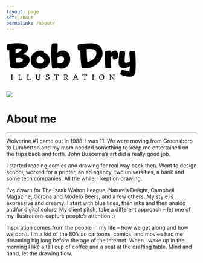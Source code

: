 ```yaml
---
layout: page
set: about
permalink: /about/
---
```


  <div class="row g-0 row-cols-1 row-cols-lg-3">
    <!-- logo -->
    <div class="col-lg-4 bd-home-thumbs">
        <a href="{{ "" | prepend: site.baseurl }}" class="bd-logo-home">
        <svg height="130" width="344" viewBox="0 0 234 68" id="bd-logo"><title>Bob Dry Illustration logo</title><g><path d="M4.2,2.6C9.1,1.5,14.7,1,21.6,1c8.8,0,17.9,2.4,17.9,8.5c0,5-4.1,8.8-9.6,11.7C36.7,21.7,42,24.9,42,31.3c0,8.5-8.9,15.3-21,15.3c-3.1,0-7.1-0.3-10.3-0.9c-2.3-0.5-3.6-1.5-4.1-5.5c-0.9-8.6-1.2-15.1-1.2-22.4l0-4c-0.7,0.2-1.3,0.3-1.8,0.3c-1.2,0-1.9-0.6-2.2-2C1.1,10.6,1,9.1,1,7.6c0-0.6,0-1.3,0.1-1.9C1.2,3.3,2.3,3,4.2,2.6z M16.7,19.7c5.8-1.8,10-4.8,11.4-7.4c-1.4-0.6-3.5-0.9-6.1-0.9c-1.6,0-3.4,0.1-5.4,0.3C16.6,14.4,16.7,17.1,16.7,19.7z M22.3,27.7c-1.7,0-3.6,0.1-5.2,0.4l0.4,7.6c1.5,0.3,2.9,0.3,4.2,0.3c5.1,0,8.2-1.8,8.2-5.1C30,28.6,26.3,27.7,22.3,27.7z"/><path d="M68,17.1c0,0.3,0,0.6-0.2,1.5c6.5,1.6,10.4,6.7,10.4,13.6c0,9.7-8.6,15-16.6,15c-10.9,0-17.8-5.5-17.8-15.6c0-10.3,9.1-17.1,17.7-17.1c1.4,0,3.2,0.3,4.7,0.7C67.3,15.5,68,15.8,68,17.1z M61.7,23.8c-4.2,0.4-7.4,3.7-7.4,8.1c0,3.7,3.1,5.9,6.7,5.9c3.4,0,7.2-2.1,7.2-5.9c0-2.4-1.6-4-3.9-4.7C62.4,26.6,61.8,26.3,61.7,23.8z"/><path d="M84.3,1.3c1.1-0.1,2.4-0.2,3.6-0.2c0.9,0,1.8,0,2.6,0.1c1.6,0.1,2,0.8,2,2.5c0,2.1-0.4,9-0.4,14.5c2.4-2.5,6.1-3.7,9.6-3.7c7.5,0,13.4,5.1,13.4,15.8c0,9.4-7.7,16.6-15.5,16.6c-3,0-5.4-0.9-7.2-2.3c-0.2,0.9-0.9,1.3-2.4,1.5c-1.3,0.2-3.5,0.3-4.9,0.3c-2.6,0-2.8-0.8-3-2.8C81.3,35.4,81,28.1,81,20.5c0-4.9,0.1-10,0.4-15.5C81.5,2.5,82.1,1.5,84.3,1.3z M92.3,36.6c1.1,0.6,2.2,0.9,3.7,0.9c4.1,0,8.1-3.2,8.1-7.1c0-4-2.4-5.7-5.6-5.7c-2.2,0-4.6,0.8-6.5,2.6C92.1,30.3,92.2,33.5,92.3,36.6z"/><path d="M135.1,42.1c-1.3-10.4-1.7-18.6-1.7-28.2c-0.2,0.1-0.4,0.1-0.5,0.1c-0.6,0.2-1.2,0.3-1.7,0.3c-1.2,0-2.1-0.6-2.4-2.3c-0.2-1.3-0.4-2.6-0.4-4c0-0.6,0-1.2,0.1-1.8c0.2-2.2,0.9-2.7,3-3.2c6.5-1.3,12.5-1.9,19.7-1.9c12.7,0,22.2,4.9,22.2,18.1c0,15.4-15.5,27.2-32,27.2c-0.9,0-1.8-0.1-2.7-0.1C136.3,46.1,135.5,45.2,135.1,42.1z M144.7,11.9c0.2,8.5,0.6,15.4,1.2,23.1c6.4-1.1,16.4-6.4,16.4-16.1c0-5.5-5.2-7.3-12.2-7.3C148.4,11.6,146.6,11.7,144.7,11.9z"/><path d="M179.1,15.2c1.9-0.5,5.7-0.8,7.7-0.8c1.2,0,1.6,0.6,1.6,1.6c0,0.5-0.1,1.3-0.1,1.9c2.3-2.1,5.2-3.5,8.6-3.5c2.2,0,3.4,2.3,3.9,4.4c0.4,2,0.4,4.5,0.4,6.2c0,1.6-0.7,3-3.1,4.4c-1.1,0.6-3.1,1.4-4.1,1.4c-1.4,0-2.2-1.5-2.2-2.9c0-0.9-0.1-2.7-0.3-3.8c-1.2,0.6-2,1.1-3.4,2.2c0,9.1,0.9,16.3,0.9,17.6c0,1.5-0.6,2.2-3.3,2.3c-0.6,0.1-1.3,0.1-2.1,0.1c-0.7,0-1.4,0-2-0.1c-2.6-0.1-3.1-1.1-3.3-3.2c-0.7-6.4-1.1-13.1-1.1-19.6c0-1.5,0-3,0.1-4.5C177.4,17,177.4,15.6,179.1,15.2z"/><path d="M222.5,61.4c-5.9,0-10.5-1-15.3-3.2c-1.1-0.5-1.9-1.3-1.9-2.4c0-0.9,1.1-3.8,2-5.4c0.6-0.9,0.9-1.4,1.7-1.4c0.4,0,0.9,0.2,1.6,0.4c4.2,1.4,6.9,1.8,11,1.8c0.5-2.9,0.8-5.8,0.9-8.8c-3.1,2.3-6.7,3.3-10.5,3.3c-3.4,0-9.7-0.9-9.7-8.7c0-4.4,0.4-12,1.4-19.2c0.3-2.3,1.6-2.8,4.3-2.8c1.4,0,2.9,0.2,4.1,0.6c1.4,0.4,2,1.3,2,2.7c0,1.6-1,8.6-1,14.9c0,2,0.8,3.2,2.4,3.2c2.1,0,4.6-0.8,7.1-2.4c-0.1-6.3-1.1-14.5-1.1-15.5c0-1.6,0.7-2.5,3.2-3.2c1-0.3,2.6-0.5,3.7-0.5c2.2,0,3.4,0.4,3.7,2.7c0.5,4.5,0.9,12.6,0.9,20.8c0,5.7-0.2,11.4-0.7,16C231.8,58.1,228,61.4,222.5,61.4z"/></g><g><path d="M8.4,66.1L9.1,66c0.2,0,0.3-0.1,0.3-0.1c0.1-0.1,0.1-0.2,0.1-0.4l0-6.6c0-0.2,0-0.3-0.1-0.4c-0.1-0.1-0.2-0.1-0.3-0.1l-0.7-0.1v-0.7l3.5,0v0.7l-0.7,0.1c-0.2,0-0.3,0.1-0.3,0.1c-0.1,0.1-0.1,0.2-0.1,0.4l0,6.6c0,0.2,0,0.3,0.1,0.4c0.1,0.1,0.2,0.1,0.3,0.1l0.7,0.1l0,0.7l-3.5,0V66.1z"/><path d="M28.2,66.9h-6.8v-0.7l0.7-0.1c0.2,0,0.3-0.1,0.3-0.1c0.1-0.1,0.1-0.2,0.1-0.4l0-6.6c0-0.2,0-0.3-0.1-0.4c-0.1-0.1-0.2-0.1-0.3-0.1l-0.7-0.1v-0.7l3.5,0v0.7l-0.8,0.1c-0.2,0-0.3,0.1-0.3,0.1c-0.1,0.1-0.1,0.2-0.1,0.4l0,7.1l2.9,0c0.2,0,0.3,0,0.4-0.1c0.1-0.1,0.1-0.2,0.1-0.3l0.1-1h0.9L28.2,66.9z"/><path d="M44,66.9h-6.8v-0.7l0.7-0.1c0.2,0,0.3-0.1,0.3-0.1c0.1-0.1,0.1-0.2,0.1-0.4l0-6.6c0-0.2,0-0.3-0.1-0.4c-0.1-0.1-0.2-0.1-0.3-0.1l-0.7-0.1v-0.7h3.5v0.7l-0.8,0.1c-0.2,0-0.3,0.1-0.3,0.1c-0.1,0.1-0.1,0.2-0.1,0.4l0,7.1h2.9c0.2,0,0.3,0,0.4-0.1c0.1-0.1,0.1-0.2,0.1-0.3l0.1-1h0.9L44,66.9z"/><path d="M54.6,66.2c-0.6-0.5-0.9-1.3-0.9-2.4l0-4.9c0-0.2,0-0.3-0.1-0.4c-0.1-0.1-0.2-0.1-0.3-0.1l-0.7-0.1v-0.7l3.5,0v0.7l-0.7,0.1c-0.2,0-0.3,0.1-0.3,0.1c-0.1,0.1-0.1,0.2-0.1,0.4v4.7c0,0.8,0.2,1.4,0.7,1.8c0.4,0.4,1.1,0.6,2,0.6c0.5,0,1-0.1,1.3-0.2c0.3-0.1,0.6-0.4,0.7-0.8c0.2-0.4,0.2-0.9,0.2-1.5l0-4.6c0-0.2,0-0.3-0.1-0.4c-0.1-0.1-0.2-0.1-0.3-0.1l-0.7-0.1v-0.7H62v0.7l-0.7,0.1c-0.2,0-0.3,0.1-0.3,0.1c-0.1,0.1-0.1,0.2-0.1,0.4v4.8c0,1-0.3,1.8-1,2.4c-0.7,0.6-1.6,0.9-2.7,0.9C56.1,67,55.2,66.7,54.6,66.2z"/><path d="M70.9,66.4l0.2-2.1l1,0l0.2,1.5c0.6,0.2,1.2,0.3,2,0.3c0.4,0,0.7-0.1,1-0.2c0.3-0.1,0.6-0.3,0.8-0.6c0.2-0.3,0.3-0.6,0.3-0.9c0-0.3,0-0.5-0.1-0.6c-0.1-0.2-0.2-0.3-0.5-0.5c-0.2-0.2-0.6-0.3-1-0.5l-1.6-0.6c-0.7-0.2-1.2-0.5-1.5-0.9c-0.4-0.4-0.5-0.8-0.5-1.4c0-0.5,0.1-0.9,0.4-1.3c0.3-0.4,0.6-0.7,1.1-0.9c0.5-0.2,1-0.3,1.7-0.3c0.6,0,1.1,0,1.5,0.1c0.4,0.1,0.9,0.2,1.3,0.3l-0.2,2h-1l-0.2-1.2c-0.5-0.2-1-0.3-1.7-0.3c-0.5,0-1,0.1-1.3,0.3c-0.3,0.2-0.5,0.6-0.5,1c0,0.4,0.1,0.8,0.4,1c0.2,0.3,0.7,0.5,1.3,0.7l1.2,0.4c0.5,0.2,0.9,0.4,1.3,0.5c0.3,0.2,0.6,0.4,0.8,0.7c0.2,0.3,0.3,0.7,0.3,1.2c0,0.5-0.2,1-0.5,1.4c-0.3,0.4-0.8,0.7-1.3,1c-0.6,0.2-1.2,0.4-1.8,0.4C72.8,67,71.8,66.8,70.9,66.4z"/><path d="M94.7,57.6l-0.1,2.2h-0.9l-0.1-1c0-0.1-0.1-0.2-0.1-0.3c-0.1-0.1-0.2-0.1-0.4-0.1h-2v7.1c0,0.2,0,0.3,0.1,0.4c0.1,0.1,0.2,0.1,0.3,0.1l0.8,0.1v0.7h-3.6v-0.7l0.8-0.1c0.2,0,0.3-0.1,0.3-0.1c0.1-0.1,0.1-0.2,0.1-0.4v-7.1h-2.1c-0.2,0-0.3,0-0.4,0.1c-0.1,0.1-0.1,0.2-0.1,0.3l-0.1,1h-0.9l-0.1-2.2L94.7,57.6z"/><path d="M112.1,66l-0.1,0.8c-0.2,0.2-0.6,0.2-1,0.2c-0.3,0-0.6-0.1-0.9-0.2c-0.3-0.2-0.5-0.4-0.8-0.7l-1.8-2.5c-0.2-0.3-0.4-0.5-0.6-0.6c-0.2-0.1-0.4-0.2-0.6-0.2h-0.5v2.8c0,0.2,0,0.3,0.1,0.4c0.1,0.1,0.2,0.1,0.3,0.1l0.9,0.1v0.7h-3.6v-0.7l0.7-0.1c0.2,0,0.3-0.1,0.3-0.1c0.1-0.1,0.1-0.2,0.1-0.4v-6.6c0-0.2,0-0.3-0.1-0.4c-0.1-0.1-0.2-0.1-0.3-0.1l-0.7-0.1v-0.7l3.7,0c1.1,0,1.9,0.2,2.4,0.6c0.5,0.4,0.8,1,0.8,1.7c0,0.7-0.2,1.3-0.7,1.8c-0.5,0.4-1.1,0.7-1.9,0.8c0.2,0.1,0.4,0.2,0.5,0.3c0.1,0.1,0.3,0.3,0.4,0.5l1.5,2.2c0.3,0.4,0.7,0.7,1.2,0.7C111.8,66.1,112,66.1,112.1,66z M108.8,61.4c0.3-0.3,0.5-0.7,0.5-1.3c0-0.5-0.2-0.9-0.6-1.2c-0.4-0.3-0.9-0.4-1.6-0.4h-1.2l0,3.3h1.3C107.9,61.8,108.4,61.6,108.8,61.4z"/><path d="M129.7,66.1v0.7h-3.5v-0.7l0.7-0.1c0.2,0,0.4-0.1,0.4-0.3c0-0.1,0-0.2-0.1-0.3l-0.6-1.7h-3.8l-0.6,1.6c0,0.1-0.1,0.2-0.1,0.3c0,0.2,0.1,0.3,0.4,0.3l0.7,0.1v0.7h-3.3l0-0.7l0.5-0.1c0.2,0,0.3-0.1,0.4-0.2c0.1-0.1,0.2-0.2,0.3-0.4l3.1-7.9l1.3,0l3,7.9c0.1,0.2,0.2,0.3,0.3,0.4c0.1,0.1,0.2,0.1,0.4,0.2L129.7,66.1z M126.3,62.9l-1.4-3.7l-0.2-0.6l-0.2,0.6l-1.4,3.7H126.3z"/><path d="M145.6,57.6l-0.1,2.2h-0.9l-0.1-1c0-0.1-0.1-0.2-0.1-0.3c-0.1-0.1-0.2-0.1-0.4-0.1h-2l0,7.1c0,0.2,0,0.3,0.1,0.4c0.1,0.1,0.2,0.1,0.3,0.1l0.8,0.1v0.7h-3.6v-0.7l0.8-0.1c0.2,0,0.3-0.1,0.3-0.1c0.1-0.1,0.1-0.2,0.1-0.4v-7.1l-2.1,0c-0.2,0-0.3,0-0.4,0.1c-0.1,0.1-0.1,0.2-0.1,0.3l-0.1,1h-0.9l-0.1-2.2L145.6,57.6z"/><path d="M154.5,66.1l0.7-0.1c0.2,0,0.3-0.1,0.3-0.1c0.1-0.1,0.1-0.2,0.1-0.4v-6.6c0-0.2,0-0.3-0.1-0.4c-0.1-0.1-0.2-0.1-0.3-0.1l-0.7-0.1v-0.7l3.5,0v0.7l-0.7,0.1c-0.2,0-0.3,0.1-0.3,0.1c-0.1,0.1-0.1,0.2-0.1,0.4v6.6c0,0.2,0,0.3,0.1,0.4c0.1,0.1,0.2,0.1,0.3,0.1l0.7,0.1v0.7l-3.5,0V66.1z"/><path d="M168.4,65.8c-0.7-0.8-1.1-1.9-1.1-3.4c0-1.5,0.4-2.7,1.2-3.6c0.8-0.9,1.9-1.4,3.5-1.4c1.4,0,2.5,0.4,3.2,1.2c0.7,0.8,1.1,1.9,1.1,3.4c0,1.5-0.4,2.7-1.2,3.6c-0.8,0.9-1.9,1.4-3.5,1.4C170.2,67,169.1,66.6,168.4,65.8z M174.3,65.2c0.5-0.6,0.7-1.5,0.7-2.7c0-2.7-1.1-4.1-3.3-4.1c-1.1,0-1.8,0.3-2.3,0.9c-0.4,0.6-0.7,1.5-0.7,2.7c0,2.7,1.1,4.1,3.3,4.1C173,66.1,173.8,65.8,174.3,65.2z"/><path d="M195.4,57.6v0.7l-0.7,0.1c-0.2,0-0.3,0.1-0.3,0.1c-0.1,0.1-0.1,0.2-0.1,0.4l0,8h-1l-5.2-7.1l-0.4-0.6l0.1,0.7v5.7c0,0.2,0,0.3,0.1,0.4c0.1,0.1,0.2,0.1,0.3,0.1l0.7,0.1v0.7h-3.3l0-0.7l0.7-0.1c0.2,0,0.3-0.1,0.3-0.1c0.1-0.1,0.1-0.2,0.1-0.4v-6.6c0-0.2,0-0.3-0.1-0.4c-0.1-0.1-0.2-0.1-0.3-0.1l-0.7-0.1v-0.7l2.2,0l5.1,7l0.5,0.8l-0.2-0.8v-5.7c0-0.2,0-0.3-0.1-0.4c-0.1-0.1-0.2-0.1-0.3-0.1l-0.7-0.1v-0.7H195.4z"/></g></svg>
        </a>
        <p class="p-4 pt-0 m-4 mt-0 text-center">
        <img src="../images/v3/my_mug.jpg" class="img-fluid img-sidebar">
        </p>
    </div>
    <div class="col-lg-7">
    <div class="chat">
    <h1>About me</h1>
    <hr class="order-hr">
    <p>Wolverine #1 came out in 1988. I was 11. We were moving from Greensboro to Lumberton and my mom needed something to keep me entertained on the trips back and forth. John Buscema&rsquo;s art did a really good job.</p>
    <p class="mt-4">I started reading comics and drawing for real way back then. Went to design school, worked for a printer, an ad agency, two universities, a bank and some tech companies. All the while, I kept on drawing.</p>
    <p class="mt-4">I&rsquo;ve drawn for The Izaak Walton League, Nature&rsquo;s Delight, Campbell Magazine, Corona and Modelo Beers, and a few others. My style is expressive and dreamy. I start with blue lines, then inks and then analog and/or digital colors. My client pitch, take a different approach &ndash; let one of my illustrations capture people&rsquo;s attention :)</p>
    <p class="mt-4">Inspiration comes from the people in my life &ndash; how we get along and how we don&rsquo;t. I&rsquo;m a kid of the 80&rsquo;s so cartoons, comics, and movies had me dreaming big long before the age of the Internet. When I wake up in the morning I like a tall cup of coffee and a seat at the drafting table. Mind and hand, let the drawing flow.</p>
    </div>
  </div>
</div>